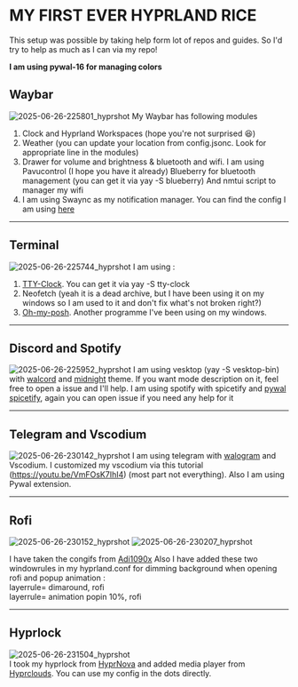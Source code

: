 # MY FIRST EVER HYPRLAND RICE
This setup was possible by taking help form lot of repos and guides. So I'd try to help as much as I can via my repo!

**I am using pywal-16 for managing colors**

## Waybar
![2025-06-26-225801_hyprshot](https://github.com/user-attachments/assets/d2d609e7-49c1-4053-b79e-80474b81607f)
My Waybar has following modules
1. Clock and Hyprland Workspaces (hope you're not surprised 😆)
2. Weather (you can update your location from config.jsonc. Look for appropriate line in the modules)
3. Drawer for volume and brightness & bluetooth and wifi.
   I am using Pavucontrol (I hope you have it already)
   Blueberry for bluetooth management (you can get it via yay -S blueberry)
   And nmtui script to manager my wifi
4. I am using Swaync as my notification manager. You can find the config I am using [here](https://github.com/elifouts/Dotfiles)
---
## Terminal
![2025-06-26-225744_hyprshot](https://github.com/user-attachments/assets/42bf3a50-3e8b-47db-8150-efd76519cced)
I am using :
1. [TTY-Clock](https://github.com/xorg62/tty-clock). You can get it via yay -S tty-clock
2. Neofetch (yeah it is a dead archive, but I have been using it on my windows so I am used to it and don't fix what's not broken right?)
3. [Oh-my-posh](https://ohmyposh.dev/). Another programme I've been using on my windows.
---
## Discord and Spotify  
![2025-06-26-225952_hyprshot](https://github.com/user-attachments/assets/7178396b-4c9e-442c-bff5-44486e09161f)
I am using vesktop (yay -S vesktop-bin) with [walcord](https://github.com/Danrus1100/walcord) and [midnight](https://github.com/refact0r/midnight-discord?tab=readme-ov-file) theme. If you want mode description on it, feel free to open a issue and I'll help.
I am using spotify with spicetify and [pywal spicetify](https://github.com/jhideki/pywal-spicetify), again you can open issue if you need any help for it

---
## Telegram and Vscodium
![2025-06-26-230142_hyprshot](https://github.com/user-attachments/assets/129675f2-c436-422d-8610-915bad7489d8)
I am using telegram with [walogram](https://codeberg.org/thirtysix/walogram) and Vscodium.
I customized my vscodium via this tutorial (https://youtu.be/VmFOsK7IhI4) (most part not everything). Also I am using Pywal extension.

---
## Rofi
![2025-06-26-230152_hyprshot](https://github.com/user-attachments/assets/ad90ed33-f848-4243-b366-85b53e5af126)
![2025-06-26-230207_hyprshot](https://github.com/user-attachments/assets/1aad45fb-ee82-4ed3-86ca-1b73b676b1b9)

I have taken the congifs from [Adi1090x](https://github.com/adi1090x/rofi#)
Also I have added these two windowrules in my hyprland.conf for dimming background when opening rofi and popup animation :  
layerrule= dimaround, rofi  
layerrule= animation popin 10%, rofi  

---
## Hyprlock
![2025-06-26-231504_hyprshot](https://github.com/user-attachments/assets/11a0b4c4-e6fd-4fee-b357-7fb69f761fc1)  
I took my hyprlock from [HyprNova](https://github.com/zDyanTB/HyprNova) and added media player from [Hyprclouds](https://github.com/arfan-on-clouds/hyprclouds). You can use my config in the dots directly.
